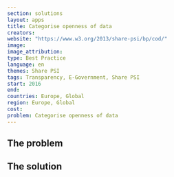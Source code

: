 ```yaml
---
section: solutions
layout: apps
title: Categorise openness of data
creators: 
website: "https://www.w3.org/2013/share-psi/bp/cod/"
image: 
image_attribution:
type: Best Practice  
language: en
themes: Share PSI
tags: Transparency, E-Government, Share PSI
start: 2016
end: 
countries: Europe, Global
region: Europe, Global
cost: 
problem: Categorise openness of data
---
```


## The problem

## The solution

